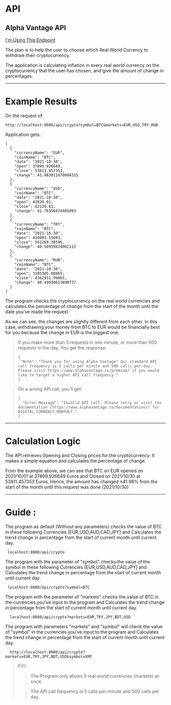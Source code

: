 # API

## Alpha Vantage API

[I'm Using This Endpoint](https://www.alphavantage.co/documentation/#currency-monthly)

The plan is to help the user to choose which Real World Currency to withdraw their cryptocurrency.

The application is calculating inflation in every real world currency on the cryptocurrency that the user has chosen, and give the
amount of change in percentages.

---

# Example Results

On the request of:

```
http://localhost:8080/api/crypto?symbol=BTC&markets=EUR,USD,TRY,RUB
```

Application gets:

```
[
  {
    "currencyName": "EUR",
    "coinName": "BTC",
    "date": "2021-10-30",
    "open": 37899.926649,
    "close": 53811.457353,
    "change": 41.983011870604315
  },
  {
    "currencyName": "USD",
    "coinName": "BTC",
    "date": "2021-10-30",
    "open": 43820.01,
    "close": 62120.81,
    "change": 41.76356874405093
  },
  {
    "currencyName": "TRY",
    "coinName": "BTC",
    "date": "2021-10-30",
    "open": 420803.55603,
    "close": 591269.38596,
    "change": 40.50959824062113
  },
  {
    "currencyName": "RUB",
    "coinName": "BTC",
    "date": "2021-10-30",
    "open": 3105305.00865,
    "close": 4362931.99065,
    "change": 40.49930613890777
  }
]
```

The program checks the cryptocurrency on the real world currencies and calculates the percentage of change from the
start of the month until the date you've made the request.

As we can see, the changes are slightly different from each other. In this case, withdrawing your money from BTC to EUR
would be financially best for you because the change in EUR is the biggest one.

>If you make more than 5 requests in one minute, or more than 500 requests in the day, You get the response:
>```
>{
>  "Note": "Thank you for using Alpha Vantage! Our standard API call frequency is 5 calls per minute and 500 calls per day. Please visit https://www.alphavantage.co/premium/ if you would like to target a higher API call frequency."
>}
>```

>On a wrong API call, you'll get:
> ```
> {
>   "Error Message": "Invalid API call. Please retry or visit the documentation (https://www.alphavantage.co/documentation/) for DIGITAL_CURRENCY_MONTHLY."
> }
> ```

---

# Calculation Logic

The API retrieves Opening and Closing prices for the cryptocurrency. It makes a simple equation and calculates the
percentage of change.

From the example above, we can see that BTC on EUR opened on 2021/10/01 at 37899.926649 Euros and Closed on 2021/10/30 at 53811.457353 Euros. Hence, the amount has changed ±41.98% from the start of the month until this request was done (2021/10/30)

---

# Guide :

The program as default (Without any parameters) checks the value of BTC in these following
Currencies [EUR,USD,AUD,CAD,JPY] and Calculates the trend change in percentage from the start of current month until
current day.

 ``` 
  localhost:8080/api/crypto 
  ```

The program with the parameter of "symbol" checks the value of the symbol in these following
Currencies [EUR,USD,AUD,CAD,JPY] and Calculates the trend change in percentage from the start of current month until
current day.

 ``` 
  localhost:8080/api/crypto?symbol=BTC
  ```

The program with the parameter of "markets" checks the value of BTC in the currencies you've input to the program and
Calculates the trend change in percentage from the start of current month until current day.

 ```
   localhost:8080/api/crypto?markets=EUR,TRY,JPY,BDT,USD
 ```

The program with parameters "markets" and "symbol" will check the value of "symbol" in the currencies you've input to
the program and Calculates the trend change in percentage from the start of current month until current day.

 ```
   http://localhost:8080/api/crypto?markets=EUR,TRY,JPY,BDT,USD&symbol=XRP
 ```

> FYI :
>
> > The Program only allows 5 real world currencies (markets) at once.
>
> > The API call frequency is 5 calls per minute and 500 calls per day.